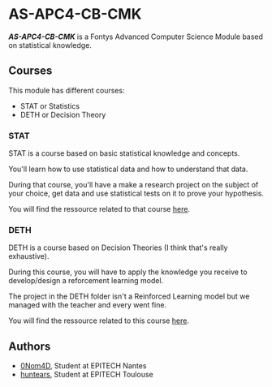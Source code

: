 # AS-APC4-CB-CMK

***AS-APC4-CB-CMK*** is a Fontys Advanced Computer Science Module based on statistical knowledge.

## Courses

This module has different courses:

- STAT or Statistics
- DETH or Decision Theory

### STAT

STAT is a course based on basic statistical knowledge and concepts.

You'll learn how to use statistical data and how to understand that data.

During that course, you'll have a make a research project on the subject of your choice, get data and use statistical tests on it to prove your hypothesis.

You will find the ressource related to that course [here](./STAT/).

### DETH

DETH is a course based on Decision Theories (I think that's really exhaustive).

During this course, you will have to apply the knowledge you receive to develop/design a reforcement learning model.

The project in the DETH folder isn't a Reinforced Learning model but we managed with the teacher and every went fine.

You will find the ressource related to this course [here](./DETH/).

## Authors

- [0Nom4D](https://github.com/0Nom4D), Student at EPITECH Nantes
- [huntears](https://github.com/huntears), Student at EPITECH Toulouse

